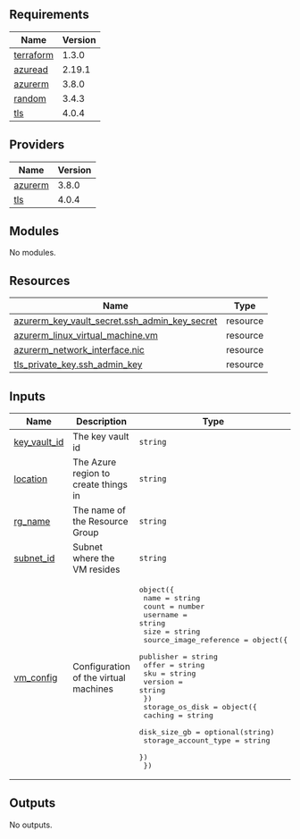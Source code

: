 ## Requirements

| Name | Version |
|------|---------|
| <a name="requirement_terraform"></a> [terraform](#requirement\_terraform) | 1.3.0 |
| <a name="requirement_azuread"></a> [azuread](#requirement\_azuread) | 2.19.1 |
| <a name="requirement_azurerm"></a> [azurerm](#requirement\_azurerm) | 3.8.0 |
| <a name="requirement_random"></a> [random](#requirement\_random) | 3.4.3 |
| <a name="requirement_tls"></a> [tls](#requirement\_tls) | 4.0.4 |

## Providers

| Name | Version |
|------|---------|
| <a name="provider_azurerm"></a> [azurerm](#provider\_azurerm) | 3.8.0 |
| <a name="provider_tls"></a> [tls](#provider\_tls) | 4.0.4 |

## Modules

No modules.

## Resources

| Name | Type |
|------|------|
| [azurerm_key_vault_secret.ssh_admin_key_secret](https://registry.terraform.io/providers/hashicorp/azurerm/3.8.0/docs/resources/key_vault_secret) | resource |
| [azurerm_linux_virtual_machine.vm](https://registry.terraform.io/providers/hashicorp/azurerm/3.8.0/docs/resources/linux_virtual_machine) | resource |
| [azurerm_network_interface.nic](https://registry.terraform.io/providers/hashicorp/azurerm/3.8.0/docs/resources/network_interface) | resource |
| [tls_private_key.ssh_admin_key](https://registry.terraform.io/providers/hashicorp/tls/4.0.4/docs/resources/private_key) | resource |

## Inputs

| Name | Description | Type | Default | Required |
|------|-------------|------|---------|:--------:|
| <a name="input_key_vault_id"></a> [key\_vault\_id](#input\_key\_vault\_id) | The key vault id | `string` | n/a | yes |
| <a name="input_location"></a> [location](#input\_location) | The Azure region to create things in | `string` | n/a | yes |
| <a name="input_rg_name"></a> [rg\_name](#input\_rg\_name) | The name of the Resource Group | `string` | n/a | yes |
| <a name="input_subnet_id"></a> [subnet\_id](#input\_subnet\_id) | Subnet where the VM resides | `string` | n/a | yes |
| <a name="input_vm_config"></a> [vm\_config](#input\_vm\_config) | Configuration of the virtual machines | <pre>object({<br>    name     = string<br>    count    = number<br>    username = string<br>    size     = string<br>    source_image_reference = object({<br>      publisher = string<br>      offer     = string<br>      sku       = string<br>      version   = string<br>    })<br>    storage_os_disk = object({<br>      caching              = string<br>      disk_size_gb         = optional(string)<br>      storage_account_type = string<br>    })<br>  })</pre> | n/a | yes |

## Outputs

No outputs.
